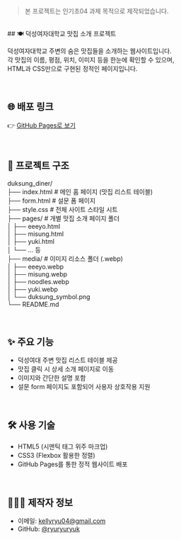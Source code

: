 >  본 프로젝트는 인기초04 과제 목적으로 제작되었습니다.
<br>
## 🍽️ 덕성여자대학교 맛집 소개 프로젝트

덕성여자대학교 주변의 숨은 맛집들을 소개하는 웹사이트입니다.  
각 맛집의 이름, 평점, 위치, 이미지 등을 한눈에 확인할 수 있으며,  
HTML과 CSS만으로 구현된 정적인 페이지입니다.

<br>

## 🌐 배포 링크

👉 [GitHub Pages로 보기](https://ryuryuryuk.github.io/duksung_diner/)

<br>

## 📁 프로젝트 구조

duksung_diner/ <br>
├── index.html # 메인 홈 페이지 (맛집 리스트 테이블) <br>
├── form.html # 설문 폼 페이지 <br>
├── style.css # 전체 사이트 스타일 시트 <br>
├── pages/ # 개별 맛집 소개 페이지 폴더 <br>
│ ├── eeeyo.html <br>
│ ├── misung.html <br>
│ ├── yuki.html <br>
│ └── ... 등 <br>
├── media/ # 이미지 리소스 폴더 (.webp) <br>
│ ├── eeeyo.webp <br>
│ ├── misung.webp <br>
│ ├── noodles.webp <br>
│ ├── yuki.webp <br>
│ └── duksung_symbol.png <br>
└── README.md

<br>

## ✨ 주요 기능

- 덕성여대 주변 맛집 리스트 테이블 제공
- 맛집 클릭 시 상세 소개 페이지로 이동
- 이미지와 간단한 설명 포함
- 설문 form 페이지도 포함되어 사용자 상호작용 지원

<br>

## 🛠 사용 기술

- HTML5 (시맨틱 태그 위주 마크업)
- CSS3 (Flexbox 활용한 정렬)
- GitHub Pages를 통한 정적 웹사이트 배포
  
<br>

## 🙋🏻‍♀️ 제작자 정보

- 이메일: kellyryu04@gmail.com  
- GitHub: [@ryuryuryuk](https://github.com/ryuryuryuk)
